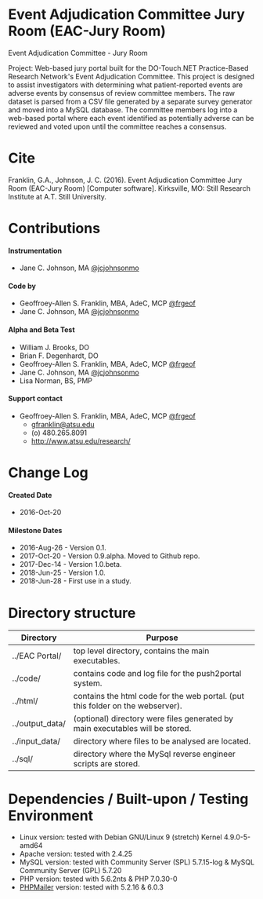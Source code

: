 # Event Adjudication Committee Jury Room (EAC-Jury Room)
Event Adjudication Committee - Jury Room

Project: Web-based jury portal built for the DO-Touch.NET Practice-Based Research Network's Event Adjudication Committee. This project is designed to assist investigators with determining what patient-reported events are adverse events by consensus of review committee members. The raw dataset is parsed from a CSV file generated by a separate survey generator and moved into a MySQL database. The committee members log into a web-based portal where each event identified as potentially adverse can be reviewed and voted upon until the committee reaches a consensus.

# Cite
Franklin, G.A., Johnson, J. C. (2016). Event Adjudication Committee Jury Room (EAC-Jury Room) [Computer software]. Kirksville, MO: Still Research Institute at A.T. Still University.

# Contributions
#### Instrumentation
- Jane C. Johnson, MA [@jcjohnsonmo](https://github.com/jcjohnsonmo)

#### Code by
- Geoffroey-Allen S. Franklin, MBA, AdeC, MCP [@frgeof](https://github.com/frgeof)
- Jane C. Johnson, MA [@jcjohnsonmo](https://github.com/jcjohnsonmo)

#### Alpha and Beta Test
- William J. Brooks, DO
- Brian F. Degenhardt, DO
- Geoffroey-Allen S. Franklin, MBA, AdeC, MCP [@frgeof](https://github.com/frgeof)
- Jane C. Johnson, MA [@jcjohnsonmo](https://github.com/jcjohnsonmo)
- Lisa Norman, BS, PMP

#### Support contact
- Geoffroey-Allen S. Franklin, MBA, AdeC, MCP [@frgeof](https://github.com/frgeof)
  - gfranklin@atsu.edu
  - (o) 480.265.8091
  - http://www.atsu.edu/research/

# Change Log
#### Created Date
- 2016-Oct-20

#### Milestone Dates
- 2016-Aug-26 - Version 0.1.
- 2017-Oct-20 - Version 0.9.alpha. Moved to Github repo.
- 2017-Dec-14 - Version 1.0.beta.
- 2018-Jun-25 - Version 1.0.
- 2018-Jun-28 - First use in a study.

# Directory structure
Directory | Purpose
----------|--------
  ../EAC Portal/ | top level directory, contains the main executables.
  ../code/ | contains code and log file for the push2portal system.
  ../html/ | contains the html code for the web portal. (put this folder on the webserver).
  ../output_data/ | (optional) directory were files generated by main executables will be stored. 
  ../input_data/ | directory where files to be analysed are located.
  ../sql/ | directory where the MySql reverse engineer scripts are stored. 

# Dependencies / Built-upon / Testing Environment
- Linux version: tested with Debian GNU/Linux 9 (stretch) Kernel 4.9.0-5-amd64
- Apache version: tested with 2.4.25
- MySQL version: tested with Community Server (SPL) 5.7.15-log & MySQL Community Server (GPL) 5.7.20
- PHP version: tested with 5.6.2nts & PHP 7.0.30-0
- [PHPMailer](https://github.com/PHPMailer) version: tested with 5.2.16 & 6.0.3


